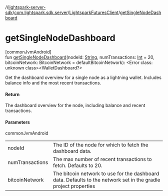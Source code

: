 //[lightspark-server-sdk](../../../index.md)/[com.lightspark.sdk.server](../index.md)/[LightsparkFuturesClient](index.md)/[getSingleNodeDashboard](get-single-node-dashboard.md)

# getSingleNodeDashboard

[commonJvmAndroid]\
fun [getSingleNodeDashboard](get-single-node-dashboard.md)(nodeId: [String](https://kotlinlang.org/api/latest/jvm/stdlib/kotlin/-string/index.html), numTransactions: [Int](https://kotlinlang.org/api/latest/jvm/stdlib/kotlin/-int/index.html) = 20, bitcoinNetwork: BitcoinNetwork = defaultBitcoinNetwork): &lt;Error class: unknown class&gt;&lt;WalletDashboard?&gt;

Get the dashboard overview for a single node as a lightning wallet. Includes balance info and the most recent transactions.

#### Return

The dashboard overview for the node, including balance and recent transactions.

#### Parameters

commonJvmAndroid

| | |
|---|---|
| nodeId | The ID of the node for which to fetch the dashboard data. |
| numTransactions | The max number of recent transactions to fetch. Defaults to 20. |
| bitcoinNetwork | The bitcoin network to use for the dashboard data. Defaults to the network set in the     gradle project properties |
